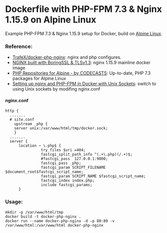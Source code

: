 # Dockerfile with PHP-FPM 7.3 & Nginx 1.15.9 on Alpine Linux
Example PHP-FPM 7.3 & Nginx 1.15.9 setup for Docker, build on [Alpine Linux](http://www.alpinelinux.org/).

### Reference:

* [TrafeX/docker-php-nginx][1]: nginx and php configures.
* [NGINX built with BoringSSL & TLSv1.3][2]: nginx 1.15.9 mainline docker image
* [PHP Repositories for Alpine - by CODECASTS][3]:  Up-to-date, PHP 7.3 packages for Alpine Linux
* [Setting up nginx and PHP-FPM in Docker with Unix Sockets][4]: switch to using Unix sockets by modifing nginx.conf


#### nginx.conf

```nginx 
http {
  .......
  # site.conf
    upstream _php { 
    server unix:/var/www/html/tmp/docker.sock;
    }
  .......
  server {  
      location ~ \.php$ {
                try_files $uri =404;
                fastcgi_split_path_info ^(.+\.php)(/.+)$;
                #fastcgi_pass  127.0.0.1:9000;
                fastcgi_pass _php;
                fastcgi_param SCRIPT_FILENAME $document_root$fastcgi_script_name;
                fastcgi_param SCRIPT_NAME $fastcgi_script_name;
                fastcgi_index index.php;
                include fastcgi_params;
      }

```

### Usage:

```shell
mkdir -p /var/www/html/tmp
docker build -t docker-php-nginx .
docker run --name docker-php-nginx -d -p 80:80 -v /var/www/html:/var/www/html docker-php-nginx
```

[1]: https://github.com/TrafeX/docker-php-nginx
[2]: https://github.com/nginx-modules/docker-nginx-boringssl
[3]: https://github.com/codecasts/php-alpine
[4]: https://medium.com/@shrikeh/setting-up-nginx-and-php-fpm-in-docker-with-unix-sockets-6fdfbdc19f91
